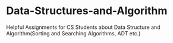 # Data-Structures-and-Algorithm
Helpful Assignments for CS Students about Data Structure and Algorithm(Sorting and Searching Algorithms, ADT etc.)
